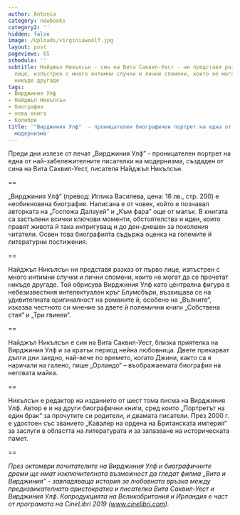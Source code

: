 ```yaml
---
author: Antonia
category: newbooks
category2: ''
hidden: false
image: /Uploads/virginiawoolf.jpg
layout: post
pageviews: 65
schedule: ''
subtitle: Найджъл Никълсън - син на Вита Саквил-Уест - ни представя разказ от първо
  лице, изпъстрен с много интимни случки и лични спомени, които не могат да се прочетат
  никъде другаде
tags:
- Вирджиния Улф
- Найджъл Никълсън
- биография
- нова книга
- Колибри
title: '"Вирджиния Улф"  - проницателен биографичен портрет на една от иконите на
  модернизма'
---
```


Преди дни излезе от печат „Вирджиния Улф”  - проницателен портрет на една от най-забележителните писателки на модернизма, създаден от сина на Вита Саквил-Уест, писателя Найджъл Никълсън.

\==

„Вирджиния Улф“ (превод: Иглика Василева, цена: 16 лв., стр. 200)  е необикновена биография. Написана е от човек, който е познавал авторката на „Госпожа Далауей” и „Към фара” още от малък. В книгата са застъпени всички ключови моменти, обстоятелства и идеи, които правят живота й така интригуващ и до ден-днешен за поколения читатели. Освен това биографията съдържа оценка на големите й литературни постижения. 

\==

Найджъл Никълсън ни представя разказ от първо лице, изпъстрен с много интимни случки и лични спомени, които не могат да се прочетат никъде другаде. Той обрисува Вирджиния Улф като централна фигура в небезизвестния интелектуален кръг Блумсбъри, възхищава се на удивителната оригиналност на романите й, особено на „Вълните“, изказва честното си мнение за двете й полемични книги „Собствена стая“ и „Три гвинеи“.

\==

Найджъл Никълсън е син на Вита Саквил-Уест, близка приятелка на Вирджиния Улф и за кратък период нейна любовница. Двете прекарват дълги дни заедно, най-вече по времето, когато Джини, както са я наричали на галено, пише „Орландо“ – въображаемата биография на неговата майка. 

\==

Никълсън е редактор на изданието от шест тома писма на Вирджиния Улф. Автор е и на други биографични книги, сред които „Портретът на един брак“ за прочутите си родители, и двамата писатели. През 2000 г. е удостоен със званието „Кавалер на ордена на Британската империя“ за заслуги в областта на литературата и за запазване на историческата памет.

\==

_През октомври почитателите на Вирджиния Улф и биографичните драми ще имат изключителната възможност да гледат филма „Вита и Вирджиния” - завладяваща история за любовната връзка между предизвикателната аристократка и писателка Вита Саквил-Уест и Вирджиния Улф. Копродукцията на Великобритания и Ирландия е част от програмата на CineLibri 2019 (www.cinelibri.com)._